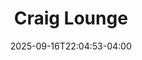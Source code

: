 ---
title: Craig Lounge
building: The Episcopal Church of the Good Shepherd
date: 2025-09-16T22:04:53-04:00
active: true
featured_image: 
featured_image_attr: 
featured_image_alt: 
featured_image_caption: 
Founded: 
Address: |
  1100 Stockton Street
  Jacksonville, FL 32204
Latitude: 30.312773799024146
Longitude: -81.68933712547472
Socials: 
  Facebook: 100064912864191
  Twitter: 
  Instagram: goodshepherdjaxchurch
  Threads:
  Website: https://www.gsjax.church/
Phone: 	19043875691
---